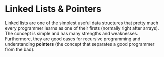Linked Lists & Pointers
=======================
Linked lists are one of the simplest useful data structures that pretty much 
every programmer learns as one of their firsts (normally right after arrays).
The concept is simple and has many strengths and weaknesses. Furthermore, they
are good cases for recursive programming and understanding **pointers** (the 
concept that separates a good programmer from the bad).